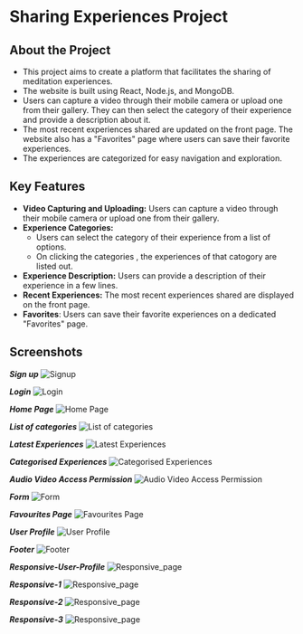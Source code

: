 # Sharing Experiences Project

## About the Project

- This project aims to create a platform that facilitates the sharing of meditation experiences.  
- The website is built using React, Node.js, and MongoDB.
- Users can capture a video through their mobile camera or upload one from their gallery. They can then select the category of their experience and provide a description about it.
- The most recent experiences shared are updated on the front page. The website also has a "Favorites" page where users can save their favorite experiences.
- The experiences are categorized for easy navigation and exploration.

## Key Features

- **Video Capturing and Uploading:** Users can capture a video through their mobile camera or upload one from their gallery.
- **Experience Categories:**
  - Users can select the category of their experience from a list of options.
  - On clicking the categories , the experiences of that catogory are listed out.
- **Experience Description:** Users can provide a description of their experience in a few lines.
- **Recent Experiences:** The most recent experiences shared are displayed on the front page.
- **Favorites**: Users can save their favorite experiences on a dedicated "Favorites" page.

## Screenshots

**_Sign up_**
![Signup](https://github.com/Sowbaranika1111/Experiences-Project/blob/main/ideas_Images/1_signup.png)

**_Login_**
![Login](https://github.com/Sowbaranika1111/Experiences-Project/blob/main/ideas_Images/2_login.png)

**_Home Page_**
![Home Page](https://github.com/Sowbaranika1111/Experiences-Project/blob/main/ideas_Images/3_homePg.png)

**_List of categories_**
![List of categories](https://github.com/Sowbaranika1111/Experiences-Project/blob/main/ideas_Images/4_categories.png)

**_Latest Experiences_**
![Latest Experiences](https://github.com/Sowbaranika1111/Experiences-Project/blob/main/ideas_Images/5_all_experiences.png)

**_Categorised Experiences_**
![Categorised Experiences](https://github.com/Sowbaranika1111/Experiences-Project/blob/main/ideas_Images/6_categorised.png)

**_Audio Video Access Permission_**
![Audio Video Access Permission](https://github.com/Sowbaranika1111/Experiences-Project/blob/main/ideas_Images/7_audio_video_access_permission.png)

**_Form_**
![Form](https://github.com/Sowbaranika1111/Experiences-Project/blob/main/ideas_Images/8_filling_form.png)

**_Favourites Page_**
![Favourites Page](https://github.com/Sowbaranika1111/Experiences-Project/blob/main/ideas_Images/9_favourites_page.png)

**_User Profile_**
![User Profile](https://github.com/Sowbaranika1111/Experiences-Project/blob/main/ideas_Images/17_user_profile.png)

**_Footer_**
![Footer](https://github.com/Sowbaranika1111/Experiences-Project/blob/main/ideas_Images/10_footer.png)

**_Responsive-User-Profile_**
![Responsive_page](https://github.com/Sowbaranika1111/Experiences-Project/blob/main/ideas_Images/15_responsive_4.png)

**_Responsive-1_**
![Responsive_page](https://github.com/Sowbaranika1111/Experiences-Project/blob/main/ideas_Images/12_responsive_1.png)

**_Responsive-2_**
![Responsive_page](https://github.com/Sowbaranika1111/Experiences-Project/blob/main/ideas_Images/13_responsive_2.png)

**_Responsive-3_**
![Responsive_page](https://github.com/Sowbaranika1111/Experiences-Project/blob/main/ideas_Images/14_responsive_3.png)
